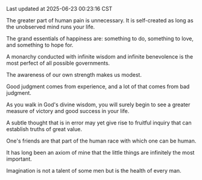 Last updated at 2025-06-23 00:23:16 CST

The greater part of human pain is unnecessary. It is self-created as long as the unobserved mind runs your life.

The grand essentials of happiness are: something to do, something to love, and something to hope for.

A monarchy conducted with infinite wisdom and infinite benevolence is the most perfect of all possible governments.

The awareness of our own strength makes us modest.

Good judgment comes from experience, and a lot of that comes from bad judgment.

As you walk in God's divine wisdom, you will surely begin to see a greater measure of victory and good success in your life.

A subtle thought that is in error may yet give rise to fruitful inquiry that can establish truths of great value.

One's friends are that part of the human race with which one can be human.

It has long been an axiom of mine that the little things are infinitely the most important.

Imagination is not a talent of some men but is the health of every man.


